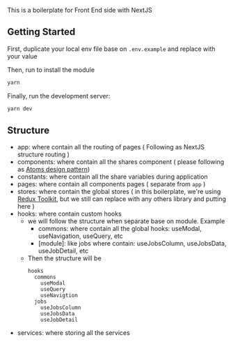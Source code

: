 This is a boilerplate for Front End side with NextJS

## Getting Started

First, duplicate your local env file base on `.env.example` and replace with your value

Then, run to install the module
```bash
yarn
```

Finally, run the development server:

```bash
yarn dev
```

## Structure

- app: where contain all the routing of pages ( Following as NextJS structure routing )
- components: where contain all the shares component ( please following as [Atoms design pattern](https://atomicdesign.bradfrost.com/chapter-2))
- constants: where contain all the share variables during application
- pages: where contain all components pages ( separate from `app` )
- stores: where contain the global stores ( in this boilerplate, we're using [Redux Toolkit](https://redux-toolkit.js.org), but we still can replace with any others library and putting here )
- hooks: where contain custom hooks
  - we will follow the structure when separate base on module. Example
    - commons: where contain all the global hooks: useModal, useNavigation, useQuery, etc
    - [module]: like jobs where contain: useJobsColumn, useJobsData, useJobDetail, etc
  - Then the structure will be
    ```
    hooks
      commons
        useModal
        useQuery
        useNavigtion
      jobs
        useJobsColumn
        useJobsData
        useJobDetail
      ```
- services: where storing all the services